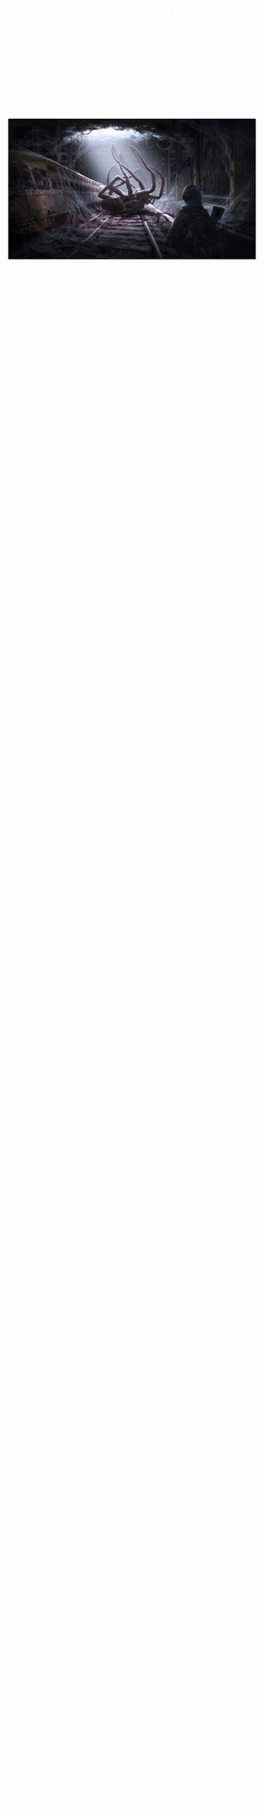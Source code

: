<!DOCTYPE html>
<html>
<head>
	<meta charset="utf-8">
	<meta name="viewport" content="width=device-width, initial-scale=1">
	<title>Metro 2033</title>
	<body><h1>Un calido "hogar" sobre los metros de Moscú</h1>
	<body background="ok.png">
	<style type="text/css">
		h1
		{color: white;}
	</style>
	<style type="text/css">
		h3
		{color: white;}
	</style> 
	</style>
	<style type="text/css">
		h2
		{color: white;}
	</style> 
	<body><h3>Metro 2033 es una novela posapocalíptica escrita por Dmitri Glujovski ambientada en el Metro de Moscú donde los supervivientes se ocultan después de una guerra nuclear.
	<div>Se publicó por primera vez en 2005 en Rusia. La novela ha servido de inspiración a miles de historias, decenas de libros y varios videojuegos</div></body><h3>
		<center><img src="si.png"><center>
	<body><h1>¿De que trata Metro 2033?</h1></body>
	<body><h3>En 2013 hay una guerra nuclear y la población superviviente de Moscú decide resguardarse en el subsuelo, dentro de metro moscovita distribuyéndose por los kilómetros de estaciones y túneles. Cada estación se ha organizado socialmente con diferentes estructuras de poder como ciudades estado y se mantiene un cierto orden con diferentes alianzas entre ellas.

	Surgen diferentes grupos o facciones, "Guardianes del Orden", la facción comunista de la "Línea Roja" o los neonazis del Cuarto Reich. En el centro se encuentra la Polis, la cual está formada por cuatro estaciones consideradas la "arteria principal" por su localización y enlaces con otras líneas, y la Hansa, la cual controla las principales estaciones de la Línea Circular y su economía.
	<body><center><img src="Fondo.gif"></center><body>
	A medida que estas "Estaciones Estado" se desarrollan, surgen los conflictos entre otras como la Línea Roja y el Cuarto Reich, los cuales buscan imponer su supremacía sobre el otro sin importar el coste, incluyendo las otras estaciones que buscan mantenerse neutrales, algunas son demolidas y otras pretenden unirse a la Hansa. Otras tantas deben hacer frente al problema de la superficie, de la cual proceden varios animales mutados por la radiación y que acechan por todas partes a sus presas, en este caso: humanos. Otros peligros son un grupo de mutantes conocidos como "Oscuros" o "Negros". Son humanos que tras ser expuestos a la radiación a largo plazo, su piel se oscurece y desarrollan mutaciones además de la aparente habilidad para manipular la mente de los supervivientes del metro.

	Los stalkers (en ruso: сталкеры ) son arriesgados aventureros que a veces suben a la ciudad destruida en busca de objetos útiles como comida, armas o medicamentos y venderlos por balas fabricadas antes de la guerra o intercambiarlos por otros objetos.

	Si bien es cierto que la mayor parte de la red metropolitana está controlada por estas mencionadas facciones, otras tantas estaciones, las que no han sido abandonadas o destruidas, forman alianzas independientes, siendo VDNJ, una de ellas y en la que empieza la historia.</h4></body>
	<body><center></center></body>
	<body><h1>Las facciones<h1></body>
	<body><h2>En el universo de metro tras las bombas se dividio la gente creando asi las facciones, existen muchas mas facciones pero solo se debe destacar las 4 mas importantes (aunque existen muchos mas en los libros)</h2></body>
	<img class="gambit" src="./mapa.png" style="width: 400px;">
	<center><h1>La Hanza</h1><center>
	<body><h2>La Commonwealth of the Stations of the Ring Line , o la Liga Hanseática (más comúnmente conocida como Hansa , Hanza o Hanse ) es una alianza comercial que comprende varias estaciones, que conforman una gran área del metro.
	<center><img src="hansa.png"><center>
	Desde el punto de vista económico y militar, Hansa es, sin duda, la facción más poderosa del metro de Moscú , y mantiene un control estricto de la línea de circunvalación del metro.</h2></body>
	<center><h1>Polis</h1></center>
	<body><center><h2>Polis (Полис en cirílico) es una colección de estaciones, ubicado en el corazón de la estación de Metro, y en parte por debajo de la Biblioteca Estatal de Moscú.</h2></center></body>
	<center><img src="polis.png"><center>
	<h1>Linea Roja</h1>
	<body><center><h2>Es una de tus alianzas por el momento, son personas muys comunistas, tienen bastante poder militar y su ideologia es bastante restringida (aunque su papel mas importarte es en metro last light)</h2></center></body>
	<center><img src="linea.png" style="width: 500px"><center>
	<h1>Cuarto Reich</h1>
	<center><body><h2>El Cuarto Reich es una facción neonazi extremista en el Metro de Moscú. Al igual que casi todas las facciones del metro, el Reich no apareció espontáneamente, sino que evolucionó a partir de un grupo ya existente, probablemente miembros radicales del comando central del metro o la Unidad Nacional Rusa</h2></body></center>
	<center><img src="cuarto.png" style="width: 500px"><center>
	<body><h1>¿Quien es Artyom? (prologo)<h1>
	<h2>Artyom es el protagonista de la novela "Metro 2033", aunque en los juegos el es protagonista de toda la trilogia.
	Es un tipo veinteañero que vivio sus primeros años de vida en la superficie antes de que cayeran las bombas, vive en una de las cientos de facciones independientes llamada VDNJ, un dia como cualquier otro en metro fue reclutado por tu tutor Alex por la llegada de Hunter, tras verlo sufren un ataque de unos mutantes llamados los nosalis gracias a una nueva amenaza que llego en el metro llamados los oscuros, tambien bautizados como homo-novus que seria la evolucion del homo-sapiens, tras esto hunter le encarga la mision a artyom de llevar su medallon a la polis para permitir dar la señal de bombardear el nido de los oscuros en el caso de no volver y aqui es donde empieza la aventura de artyom.</h2>
	<center><h2>Artyom tras pasar muchas cosas logra llegar al punto donde se lanzaran las bombas y este lograr tirar las bombas, sin embargo tras su aventura se dedico a pensar si lo que hizo estuvo bien o acaba de cometer el peor error de su vida tras esas bombas</h2></center>
	<iframe width="560" height="315" src="https://www.youtube.com/embed/_hw0DfGW7bQ" title="YouTube video player" frameborder="0" allow="accelerometer; autoplay; clipboard-write; encrypted-media; gyroscope; picture-in-picture" allowfullscreen></iframe>
	</body>
	<style type="text/css">
		h3
		{color: white;}
	</style>
	<style type="text/css">
		h3
		{color: white;}
	</style> 
	

</head>
<body>

</body>
</html>
